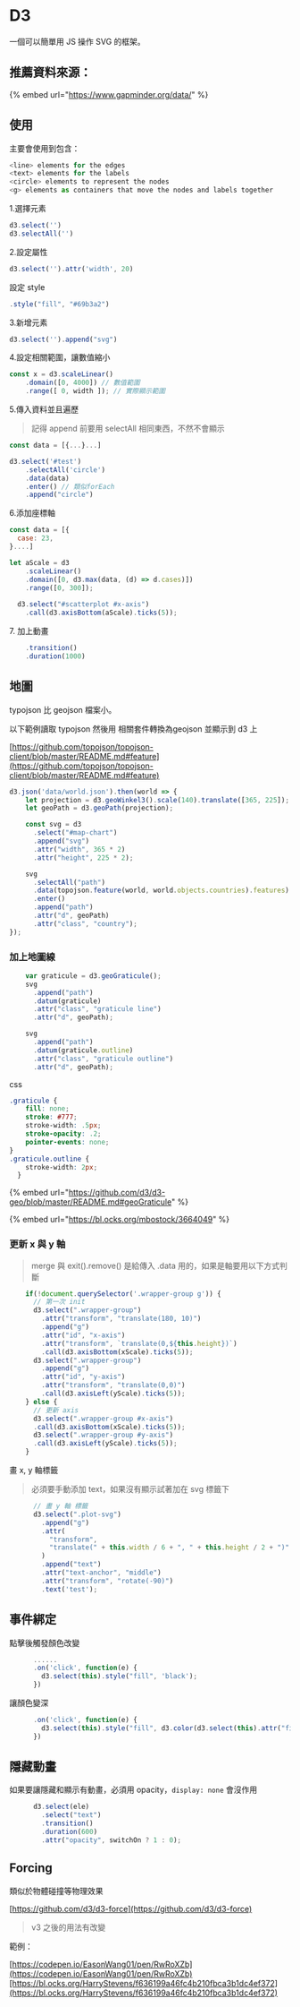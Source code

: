 # D3

一個可以簡單用 JS 操作 SVG 的框架。

## 推薦資料來源：

{% embed url="https://www.gapminder.org/data/" %}

## 使用

主要會使用到包含：

```javascript
<line> elements for the edges
<text> elements for the labels
<circle> elements to represent the nodes
<g> elements as containers that move the nodes and labels together
```

1.選擇元素

```javascript
d3.select('')
d3.selectAll('')
```

2.設定屬性

```javascript
d3.select('').attr('width', 20)
```

設定 style

```javascript
.style("fill", "#69b3a2")
```

3.新增元素

```javascript
d3.select('').append("svg")
```

4.設定相關範圍，讓數值縮小

```javascript
const x = d3.scaleLinear()
    .domain([0, 4000]) // 數值範圍
    .range([ 0, width ]); // 實際顯示範圍
```

5.傳入資料並且遍歷

> 記得 append 前要用 selectAll 相同東西，不然不會顯示

```javascript
const data = [{...}...]

d3.select('#test')
    .selectAll('circle')
    .data(data)
    .enter() // 類似forEach
    .append("circle")
```

6.添加座標軸

```javascript
const data = [{
  case: 23,
}....]

let aScale = d3
    .scaleLinear()
    .domain([0, d3.max(data, (d) => d.cases)])
    .range([0, 300]);
  
  d3.select("#scatterplot #x-axis")
    .call(d3.axisBottom(aScale).ticks(5));
```

7\. 加上動畫

```javascript
    .transition()
    .duration(1000)
```

## 地圖

typojson 比 geojson 檔案小。

以下範例讀取 typojson 然後用 相關套件轉換為geojson 並顯示到 d3 上

[https://github.com/topojson/topojson-client/blob/master/README.md#feature](https://github.com/topojson/topojson-client/blob/master/README.md#feature)

```javascript
d3.json('data/world.json').then(world => {
    let projection = d3.geoWinkel3().scale(140).translate([365, 225]);
    let geoPath = d3.geoPath(projection);

    const svg = d3
      .select("#map-chart")
      .append("svg")
      .attr("width", 365 * 2)
      .attr("height", 225 * 2);

    svg
      .selectAll("path")
      .data(topojson.feature(world, world.objects.countries).features)
      .enter()
      .append("path")
      .attr("d", geoPath)
      .attr("class", "country");
});
```

### 加上地圖線

```javascript
    var graticule = d3.geoGraticule();
    svg
      .append("path")
      .datum(graticule)
      .attr("class", "graticule line")
      .attr("d", geoPath);

    svg
      .append("path")
      .datum(graticule.outline)
      .attr("class", "graticule outline")
      .attr("d", geoPath);
```

css

```css
.graticule {
    fill: none;
    stroke: #777;
    stroke-width: .5px;
    stroke-opacity: .2;
    pointer-events: none;
}
.graticule.outline {
    stroke-width: 2px;
  }
```

{% embed url="https://github.com/d3/d3-geo/blob/master/README.md#geoGraticule" %}

{% embed url="https://bl.ocks.org/mbostock/3664049" %}

### &#x20;更新 x 與 y 軸

> merge 與 exit().remove() 是給傳入 .data 用的，如果是軸要用以下方式判斷

```javascript
    if(!document.querySelector('.wrapper-group g')) {
      // 第一次 init
      d3.select(".wrapper-group")
        .attr("transform", "translate(180, 10)")
        .append("g")
        .attr("id", "x-axis")
        .attr("transform", `translate(0,${this.height})`)
        .call(d3.axisBottom(xScale).ticks(5));
      d3.select(".wrapper-group")
        .append("g")
        .attr("id", "y-axis")
        .attr("transform", "translate(0,0)")
        .call(d3.axisLeft(yScale).ticks(5));
    } else {
      // 更新 axis
      d3.select(".wrapper-group #x-axis")
      .call(d3.axisBottom(xScale).ticks(5));
      d3.select(".wrapper-group #y-axis")
      .call(d3.axisLeft(yScale).ticks(5));
    }
```

畫 x, y 軸標籤

> 必須要手動添加 text，如果沒有顯示試著加在 svg 標籤下

```javascript
      // 畫 y 軸 標籤
      d3.select(".plot-svg")
        .append("g")
        .attr(
          "transform",
          "translate(" + this.width / 6 + ", " + this.height / 2 + ")"
        )
        .append("text")
        .attr("text-anchor", "middle")
        .attr("transform", "rotate(-90)")
        .text('test');
```

## 事件綁定

點擊後觸發顏色改變

```javascript
      ......
      .on('click', function(e) {
        d3.select(this).style("fill", 'black');
      })
```

讓顏色變深

```javascript
      .on('click', function(e) {
        d3.select(this).style("fill", d3.color(d3.select(this).attr("fill")).darker());
      })
```

## 隱藏動畫

如果要讓隱藏和顯示有動畫，必須用 opacity，`display: none` 會沒作用

```javascript
      d3.select(ele)
        .select("text")
        .transition()
        .duration(600)
        .attr("opacity", switchOn ? 1 : 0);
```

## Forcing

類似於物體碰撞等物理效果

[https://github.com/d3/d3-force](https://github.com/d3/d3-force)

> v3 之後的用法有改變

範例：

[https://codepen.io/EasonWang01/pen/RwRoXZb](https://codepen.io/EasonWang01/pen/RwRoXZb)[https://bl.ocks.org/HarryStevens/f636199a46fc4b210fbca3b1dc4ef372](https://bl.ocks.org/HarryStevens/f636199a46fc4b210fbca3b1dc4ef372)
